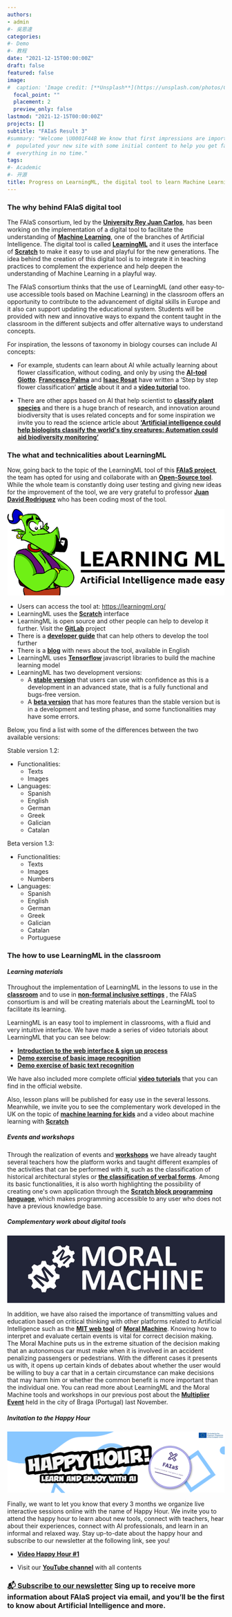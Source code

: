 ```yaml
---
authors:
- admin
#- 吳恩達
categories:
#- Demo
#- 教程
date: "2021-12-15T00:00:00Z"
draft: false
featured: false
image:
#  caption: 'Image credit: [**Unsplash**](https://unsplash.com/photos/CpkOjOcXdUY)'
  focal_point: ""
  placement: 2
  preview_only: false
lastmod: "2021-12-15T00:00:00Z"
projects: []
subtitle: "FAIaS Result 3"
#summary: "Welcome \U0001F44B We know that first impressions are important, so we've
#  populated your new site with some initial content to help you get familiar with
#  everything in no time."
tags:
#- Academic
#- 开源
title: Progress on LearningML, the digital tool to learn Machine Learning concepts
---
```


### **The why behind FAIaS digital tool** 

The FAIaS consortium, led by the [**University Rey Juan Carlos**](https://urjc.es/), has been working on the implementation of a digital tool to facilitate the understanding of [**Machine Learning**](https://en.wikipedia.org/wiki/Machine_learning), one of the branches of Artificial Intelligence.   The digital tool is called [**LearningML**](https://learningml.org/) and it uses the interface of [**Scratch**](https://scratch.mit.edu/) to make it easy to use and playful for the new generations.  The idea behind the creation of this digital tool is to integrate it in teaching practices to complement the experience and help deepen the understanding of Machine Learning in a playful way.

The FAIaS consortium thinks that the use of LearningML (and other easy-to-use accessible tools based on Machine Learning) in the classroom offers an opportunity to contribute to the advancement of digital skills in Europe and it also can support updating the educational system.  Students will be provided with new and innovative ways to expand the content taught in the classroom in the different subjects and offer alternative ways to understand concepts.

For inspiration, the lessons of taxonomy in biology courses can include AI concepts:

- For example, students can learn about AI while actually learning about flower classification, without coding, and only by using the [**AI-tool Giotto**](https://giotto.ai/). [**Francesco Palma**](https://medium.com/@lapalmafrancesco) and [**Isaac Rosat**](https://www.linkedin.com/in/isaac-rosat-5843821b2) have written a ‘Step by step flower classification’ [**article**](https://towardsdatascience.com/step-by-step-flower-classification-without-coding-c652a7f73251)  about it and a [**video tutorial**](https://youtu.be/hN2g8sBB1EE) too.

- There are other apps based on AI that help scientist to [**classify plant species**](https://edgy.app/scientists-use-ai-to-classify-plant-species) and there is a huge branch of research, and innovation around biodiversity that is uses related concepts and for some inspiration we invite you to read the science article about [**‘Artificial intelligence could help biologists classify the world's tiny creatures: Automation could aid biodiversity monitoring’**](https://www.science.org/content/article/artificial-intelligence-could-help-biologists-classify-world-s-tiny-creatures)

### **The what and technicalities about LearningML**

Now, going back to the topic of the LearningML tool of this [**FAIaS project**](https://fosteringai.github.io/project/result3/), the team has opted for using and collaborate with an [**Open-Source tool**](https://en.wikipedia.org/wiki/Open_source).  While the whole team is constantly doing user testing and giving new ideas for the improvement of the tool, we are very grateful to professor [**Juan David Rodriguez**](http://juandarodriguez.es/) who has been coding most of the tool.

![](image10.png)

- Users can access the tool at: https://learningml.org/
- LearningML uses the [**Scratch**](https://learningml.org/scratch/) interface 
- LearningML is open source and other people can help to develop it further.  Visit the [**GitLab**](https://gitlab.com/users/learningml/projects) project
- There is a [**developer guide**](https://web.learningml.org/en/category/develop/ ) that can help others to develop the tool further
- There is a [**blog**](https://web.learningml.org/en/blog-english-translation/) with news about the tool, available in English
- LearningML uses [**Tensorflow**](https://www.tensorflow.org/js) javascript libraries to build the machine learning model 
- LearningML has two development versions:
  - A [**stable version**](https://learningml.org/editor/) that users can use with confidence as this is a development in an advanced state, that is a fully functional and bugs-free version.
  - A [**beta version**](https://beta.learningml.org/editor/) that has more features than the stable version but is in a development and testing phase, and some functionalities may have some errors.


Below, you find a list with some of the differences between the two available versions:

Stable version 1.2:
- Functionalities:
  - Texts
  - Images
- Languages:
  - Spanish
  - English
  - German
  - Greek
  - Galician
  - Catalan
  
Beta version 1.3:
- Functionalities:
  - Texts
  - Images
  - Numbers
- Languages:
  - Spanish
  - English
  - German
  - Greek
  - Galician
  - Catalan
  - Portuguese

### **The how to use LearningML in the classroom**

#### _Learning materials_

Throughout the implementation of LearningML in the lessons to use in the [**classroom**](https://fosteringai.github.io/project/result1/) and to use in [**non-formal inclusive settings**](https://fosteringai.github.io/project/result2/) , the FAIaS consortium is and will be creating materials about the LearningML tool to facilitate its learning. 


LearningML is an easy tool to implement in classrooms, with a fluid and very intuitive interface. We have made a series of video tutorials about LearningML that you can see below:

- [**Introduction to the web interface & sign up process**](https://youtu.be/i4tFHjrxmHQ)
- [**Demo exercise of basic image recognition**](https://youtu.be/89ev3KpVRL0)
- [**Demo exercise of basic text recognition**](https://youtu.be/kakE7Y9nRGw)

We have also included more complete official [**video tutorials**](https://web.learningml.org/en/video-tutorials/) that you can find in the official website. 

Also, lesson plans will be published for easy use in the several lessons.  Meanwhile, we invite you to see the complementary work developed in the UK on the topic of [**machine learning for kids**](https://machinelearningforkids.co.uk/#!/worksheets) and a video about machine learning with [**Scratch**](https://www.youtube.com/watch?v=rQwJvn-noHg)


##### Events and workshops

Through the realization of events and [**workshops**](https://fosteringai.github.io/post/ai_at_schools/) we have already taught several teachers how the platform works and taught different examples of the activities that can be performed with it, such as the classification of historical architectural styles or [**the classification of verbal forms**](https://fosteringai.github.io/post/multiplier_event1/). Among its basic functionalities, it is also worth highlighting the possibility of creating one's own application through the [**Scratch block programming language**](https://scratch.mit.edu/), which makes programming accessible to any user who does not have a previous knowledge base.


##### Complementary work about digital tools

![](image3.png)

In addition, we have also raised the importance of transmitting values and education based on critical thinking with other platforms related to Artificial Intelligence such as the [**MIT web tool**](https://www.mit.edu/) of [**Moral Machine**](https://www.moralmachine.net/). Knowing how to interpret and evaluate certain events is vital for correct decision making. The Moral Machine puts us in the extreme situation of the decision making that an autonomous car must make when it is involved in an accident penalizing passengers or pedestrians. With the different cases it presents us with, it opens up certain kinds of debates about whether the user would be willing to buy a car that in a certain circumstance can make decisions that may harm him or whether the common benefit is more important than the individual one.
You can read more about LearningML and the Moral Machine tools and workshops in our previous post about the [**Multiplier Event**](https://fosteringai.github.io/post/multiplier_event1/) held in the city of Braga (Portugal) last November. 



##### Invitation to the Happy Hour

![](banner_happy_hour.png)

Finally, we want to let you know that every 3 months we organize live interactive sessions online with the name of Happy Hour.  We invite you to attend the happy hour to learn about new tools, connect with teachers, hear about their experiences, connect with AI professionals, and learn in an informal and relaxed way.  Stay up-to-date about the happy hour and subscribe to our newsletter at the following link, see you!


- [**Video Happy Hour #1**](https://www.youtube.com/watch?v=dNqTIVoByWM&list=PLaJK9Y94GVlO-glIX_KieSgQy51bJh0wQ)

  
- Visit our [**YouTube channel**](https://www.youtube.com/channel/UCHC2vEydwNXDEGaLuH_pxQg/featured) with all contents 




### [📬 Subscribe to our newsletter](http://eepurl.com/hLgTQz) Sing up to receive more information about FAIaS project via email, and you’ll be the first to know about Artificial Intelligence and more.



